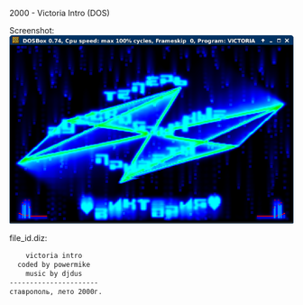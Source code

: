 2000 - Victoria Intro (DOS)

Screenshot:
![Screenshot](/_screenshots/1.png)

file_id.diz:
```
    victoria intro
  coded by powermike
    music by djdus
----------------------
ставpополь, лето 2000г.
```